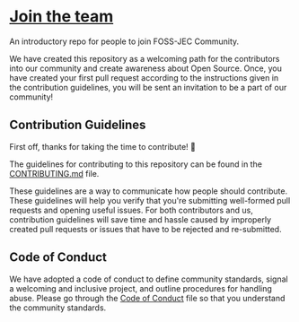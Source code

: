 # [Join the team](#join-community)

An introductory repo for people to join FOSS-JEC Community.

We have created this repository as a welcoming path for the contributors into our community and create awareness about Open Source. Once, you have created your first pull request according to the instructions given in the contribution guidelines, you will be sent an invitation to be a part of our community!

## Contribution Guidelines

First off, thanks for taking the time to contribute! :tada:

The guidelines for contributing to this repository can be found in the [CONTRIBUTING.md](https://github.com/FOSS-JEC/join-community/blob/main/CONTRIBUTING.md) file. 

These guidelines are a way to communicate how people should contribute. These guidelines will help you verify that you're submitting well-formed pull requests and opening useful issues. For both contributors and us, contribution guidelines will save time and hassle caused by improperly created pull requests or issues that have to be rejected and re-submitted.

## Code of Conduct

We have adopted a code of conduct to define community standards, signal a welcoming and inclusive project, and outline procedures for handling abuse. Please go through the [Code of Conduct](https://github.com/FOSS-JEC/join-community/blob/main/CODE_OF_CONDUCT.md) file so that you understand the community standards. 
